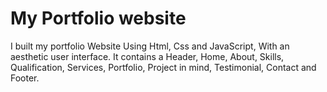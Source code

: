 # My Portfolio website

I built my portfolio Website Using Html, Css and JavaScript, With an aesthetic user interface. It contains a Header, Home, About, Skills, Qualification, Services, Portfolio, Project in mind, Testimonial, Contact and Footer.


<!--[Resume cv](/preview.png) -->
